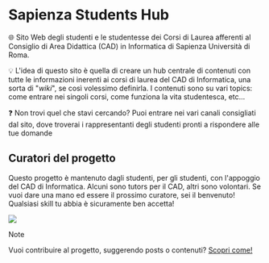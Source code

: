 # Sapienza Students Hub

🌐 Sito Web degli studenti e le studentesse dei Corsi di Laurea afferenti al Consiglio di Area Didattica (CAD) in Informatica di Sapienza Università di Roma.

💡 L'idea di questo sito è quella di creare un hub centrale di contenuti con tutte le informazioni inerenti ai corsi di laurea del CAD di Informatica, una sorta di "*wiki*", se così volessimo definirla. I contenuti sono su vari topics: come entrare nei singoli corsi, come funziona la vita studentesca, etc...

❓ Non trovi quel che stavi cercando? Puoi entrare nei vari canali consigliati dal sito, dove troverai i rappresentanti degli studenti pronti a rispondere alle tue domande

## Curatori del progetto

Questo progetto è mantenuto dagli studenti, per gli studenti, con l'appoggio del CAD di Informatica. Alcuni sono tutors per il CAD, altri sono volontari. Se vuoi dare una mano ed essere il prossimo curatore, sei il benvenuto! Qualsiasi skill tu abbia è sicuramente ben accetta!

<a href = "[https://github.com/Tanu-N-Prabhu/Python/graphs/contributors](https://github.com/sapienzastudentsnetwork/sapienzastudentsnetwork.github.io/graphs/contributors)">
  <img src = "https://contrib.rocks/image?repo=sapienzastudentsnetwork/sapienzastudentsnetwork.github.io"/>
</a>

> [!Note]
> Vuoi contribuire al progetto, suggerendo posts o contenuti? [Scopri come!](https://sapienzastudents.net/it/contribuire/come-contribuire/)
